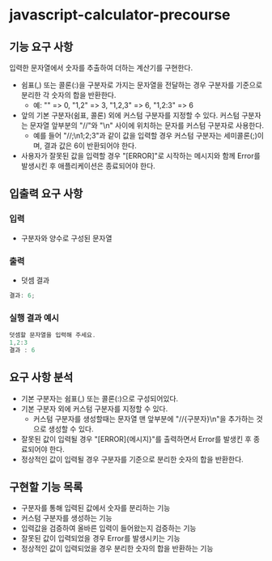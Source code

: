 # javascript-calculator-precourse

## 기능 요구 사항

입력한 문자열에서 숫자를 추출하여 더하는 계산기를 구현한다.

- 쉼표(,) 또는 콜론(:)을 구분자로 가지는 문자열을 전달하는 경우 구분자를 기준으로 분리한 각 숫자의 합을 반환한다.
  - 예: "" => 0, "1,2" => 3, "1,2,3" => 6, "1,2:3" => 6
- 앞의 기본 구분자(쉼표, 콜론) 외에 커스텀 구분자를 지정할 수 있다. 커스텀 구분자는 문자열 앞부분의 "//"와 "\n" 사이에 위치하는 문자를 커스텀 구분자로 사용한다.
  - 예를 들어 "//;\n1;2;3"과 같이 값을 입력할 경우 커스텀 구분자는 세미콜론(;)이며, 결과 값은 6이 반환되어야 한다.
- 사용자가 잘못된 값을 입력할 경우 "[ERROR]"로 시작하는 메시지와 함께 Error를 발생시킨 후 애플리케이션은 종료되어야 한다.

## 입출력 요구 사항

### 입력

- 구분자와 양수로 구성된 문자열

### 출력

- 덧셈 결과

```javascript
결과: 6;
```

### 실행 결과 예시

```javascript
덧셈할 문자열을 입력해 주세요.
1,2:3
결과 : 6
```

## 요구 사항 분석

- 기본 구분자는 쉼표(,) 또는 콜론(:)으로 구성되어있다.
- 기본 구분자 외에 커스텀 구분자를 지정할 수 있다.
  - 커스텀 구분자를 생성할때는 문자열 맨 앞부분에 "//{구분자}\n"을 추가하는 것으로 생성할 수 있다.
- 잘못된 값이 입력될 경우 "[ERROR]{메시지}"를 출력하면서 Error를 발생킨 후 종료되어야 한다.
- 정상적인 값이 입력될 경우 구분자를 기준으로 분리한 숫자의 합을 반환한다.

## 구현할 기능 목록

- 구분자를 통해 입력된 값에서 숫자를 분리하는 기능
- 커스텀 구분자를 생성하는 기능
- 입력값을 검증하여 올바른 입력이 들어왔는지 검증하는 기능
- 잘못된 값이 입력되었을 경우 Error를 발생시키는 기능
- 정상적인 값이 입력되었을 경우 분리한 숫자의 합을 반환하는 기능
